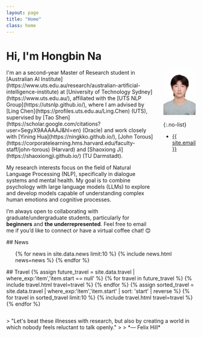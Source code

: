 ```yaml
---
layout: page
title: "Home"
class: home
---
```


<h1> Hi, I'm Hongbin Na </h1>

<div class="columns" markdown="1">

<div class="intro" markdown="1">
I'm an a second-year Master of Research student in [Australian AI Institute](https://www.uts.edu.au/research/australian-artificial-intelligence-institute) at  [University of Technology Sydney](https://www.uts.edu.au/), affiliated with the [UTS NLP Group](https://utsnlp.github.io/), where I am advised by [Ling Chen](https://profiles.uts.edu.au/Ling.Chen) (UTS), supervised by [Tao Shen](https://scholar.google.com/citations?user=SegyX9AAAAAJ&hl=en) (Oracle) and work closely with [Yining Hua](https://ningkko.github.io/), [John Torous](https://corporatelearning.hms.harvard.edu/faculty-staff/john-torous) (Harvard) and [Shaoxiong Ji](https://shaoxiongji.github.io/) (TU Darmstadt).

My research interests focus on the field of Natural Language Processing (NLP), specifically in dialogue systems and mental health. My goal is to combine psychology with large language models (LLMs) to explore and develop models capable of understanding complex human emotions and cognitive processes. 

I’m always open to collaborating with graduate/undergraduate students, particularly for **beginners** and **the underrepresented**. Feel free to email me if you’d like to connect or have a virtual coffee chat! 😊

</div>

<div class="me" markdown="1">
<picture>
  <!-- <source srcset='/images/dominik_berlin.webp' type='image/webp' /> -->
  <img
    src='images/profile.png'
    alt='Hongbin Na'
    style='max-width: 100%; height: auto;'>
</picture>

{:.no-list}
* <a href="mailto:{{ site.email }}">{{ site.email }}</a>
</div>


</div>

<div class="news-travel" markdown="1">

<div class="news" markdown="1">
## News

<ul>
{% for news in site.data.news limit:10 %}
  {% include news.html news=news %}
{% endfor %}
</ul>

</div>

<div class="travel" markdown="1">
## Travel

<table>
<tbody>
{% assign future_travel = site.data.travel | where_exp:'item','item.start == null' %}
{% for travel in future_travel %}
  {% include travel.html travel=travel %}
{% endfor %}
{% assign sorted_travel = site.data.travel | where_exp:'item','item.start' | sort: 'start' | reverse %}
{% for travel in sorted_travel limit:10 %}
  {% include travel.html travel=travel %}
{% endfor %}
</tbody>
</table>

</div>

</div>

<div class="quote-section" markdown="1">
> "Let's beat these illnesses with research, but also by creating a world in which nobody feels reluctant to talk openly."
> 
> *— Felix Hill*
</div>

